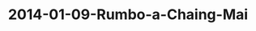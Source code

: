 ---
layout: blog
title: 2014-01-09-Rumbo-a-Chaing-Mai
category: blog
lat: 18.51052
lng: 99.21123
image: https://s3-us-west-2.amazonaws.com/travels2013/2014-01-09 18:40:02 PST.jpg
observation: 20140109184002PST
---